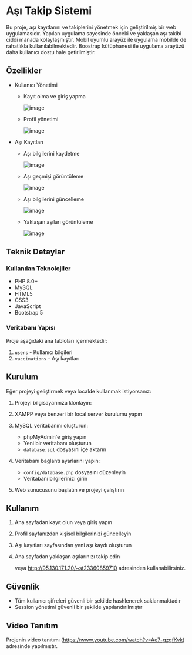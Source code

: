 # Aşı Takip Sistemi

Bu proje, aşı kayıtlarını ve takiplerini yönetmek için geliştirilmiş bir web uygulamasıdır. Yapılan uygulama sayesinde önceki ve yaklaşan aşı takibi ciddi manada kolaylaşmıştır. Mobil uyumlu arayüz ile uygulama mobilde de rahatlıkla kullanılabilmektedir. Boostrap kütüphanesi ile uygulama arayüzü daha kullanıcı dostu hale getirilmiştir.

## Özellikler

- Kullanıcı Yönetimi
  
  - Kayıt olma ve giriş yapma
    
    ![image](https://github.com/user-attachments/assets/9df01911-83e2-4e68-8f1c-1ef99d96af57)
    
  - Profil yönetimi
    
    ![image](https://github.com/user-attachments/assets/25ec8fb3-b769-4b63-9ac2-644ffcfe75f8)


- Aşı Kayıtları
  - Aşı bilgilerini kaydetme
    
    ![image](https://github.com/user-attachments/assets/4375c5b5-fb43-42db-a2bc-e44c9967c2ad)

  - Aşı geçmişi görüntüleme
    
    ![image](https://github.com/user-attachments/assets/3ffd4ee5-c22c-4a4f-ad3e-6a47c12d7bfa)

  - Aşı bilgilerini güncelleme
    
    ![image](https://github.com/user-attachments/assets/f8c6537f-01b1-4885-b36a-f2476b62df95)

  - Yaklaşan aşıları görüntüleme
    
    ![image](https://github.com/user-attachments/assets/822bdf62-e590-4606-b5d9-4af9d31a2ff6)

  

## Teknik Detaylar

### Kullanılan Teknolojiler

- PHP 8.0+
- MySQL
- HTML5
- CSS3
- JavaScript
- Bootstrap 5

### Veritabanı Yapısı

Proje aşağıdaki ana tabloları içermektedir:

1. `users` - Kullanıcı bilgileri
2. `vaccinations` - Aşı kayıtları


## Kurulum

Eğer projeyi geliştirmek veya localde kullanmak istiyorsanız:

1. Projeyi bilgisayarınıza klonlayın:

2. XAMPP veya benzeri bir local server kurulumu yapın

3. MySQL veritabanını oluşturun:
   - phpMyAdmin'e giriş yapın
   - Yeni bir veritabanı oluşturun
   - `database.sql` dosyasını içe aktarın

4. Veritabanı bağlantı ayarlarını yapın:
   - `config/database.php` dosyasını düzenleyin
   - Veritabanı bilgilerinizi girin

5. Web sunucusunu başlatın ve projeyi çalıştırın

## Kullanım

1. Ana sayfadan kayıt olun veya giriş yapın
2. Profil sayfanızdan kişisel bilgilerinizi güncelleyin
3. Aşı kayıtları sayfasından yeni aşı kaydı oluşturun
4. Ana sayfadan yaklaşan aşılarınızı takip edin
   
   veya http://95.130.171.20/~st23360859710 adresinden kullanabilirsiniz.

## Güvenlik

- Tüm kullanıcı şifreleri güvenli bir şekilde hashlenerek saklanmaktadır
- Session yönetimi güvenli bir şekilde yapılandırılmıştır

## Video Tanıtım

Projenin video tanıtımı (https://www.youtube.com/watch?v=Ae7-gzgfKvk) adresinde yapılmıştır.

